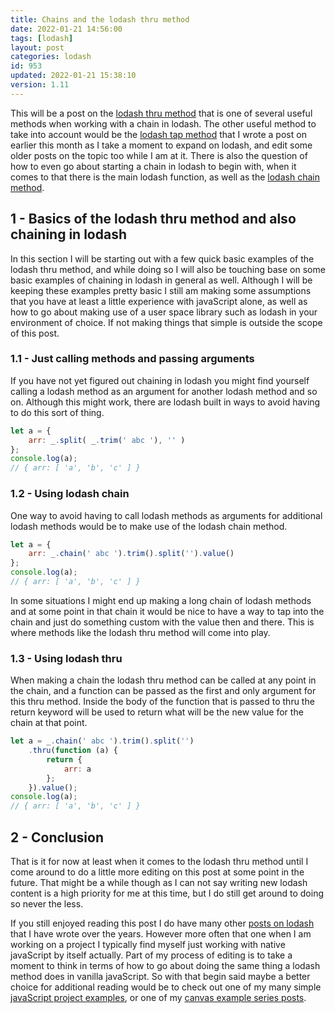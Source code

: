 ```yaml
---
title: Chains and the lodash thru method
date: 2022-01-21 14:56:00
tags: [lodash]
layout: post
categories: lodash
id: 953
updated: 2022-01-21 15:38:10
version: 1.11
---
```


This will be a post on the [lodash thru method](https://lodash.com/docs/4.17.15#thru) that is one of several useful methods when working with a chain in lodash. The other useful method to take into account would be the [lodash tap method](/2022/01/07/lodash_tap/) that I wrote a post on earlier this month as I take a moment to expand on lodash, and edit some older posts on the topic too while I am at it. There is also the question of how to even go about starting a chain in lodash to begin with, when it comes to that there is the main lodash function, as well as the [lodash chain method](/2018/11/11/lodash_chain/).

<!-- more -->


## 1 - Basics of the lodash thru method and also chaining in lodash

In this section I will be starting out with a few quick basic examples of the lodash thru method, and while doing so I will also be touching base on some basic examples of chaining in lodash in general as well. Although I will be keeping these examples pretty basic I still am making some assumptions that you have at least a little experience with javaScript alone, as well as how to go about making use of a user space library such as lodash in your environment of choice. If not making things that simple is outside the scope of this post.

### 1.1 - Just calling methods and passing arguments

If you have not yet figured out chaining in lodash you might find yourself calling a lodash method as an argument for another lodash method and so on. Although this might work, there are lodash built in ways to avoid having to do this sort of thing.

```js
let a = {
    arr: _.split( _.trim(' abc '), '' )
};
console.log(a);
// { arr: [ 'a', 'b', 'c' ] }
```

### 1.2 - Using lodash chain

One way to avoid having to call lodash methods as arguments for additional lodash methods would be to make use of the lodash chain method.

```js
let a = {
    arr: _.chain(' abc ').trim().split('').value()
};
console.log(a);
// { arr: [ 'a', 'b', 'c' ] }
```

In some situations I might end up making a long chain of lodash methods and at some point in that chain it would be nice to have a way to tap into the chain and just do something custom with the value then and there. This is where methods like the lodash thru method will come into play.

### 1.3 - Using lodash thru

When making a chain the lodash thru method can be called at any point in the chain, and a function can be passed as the first and only argument for this thru method. Inside the body of the function that is passed to thru the return keyword will be used to return what will be the new value for the chain at that point.

```js
let a = _.chain(' abc ').trim().split('')
    .thru(function (a) {
        return {
            arr: a
        };
    }).value();
console.log(a);
// { arr: [ 'a', 'b', 'c' ] }
```

## 2 - Conclusion

That is it for now at least when it comes to the lodash thru method until I come around to do a little more editing on this post at some point in the future. That might be a while though as I can not say writing new lodash content is a high priority for me at this time, but I do still get around to doing so never the less.

If you still enjoyed reading this post I do have many other [posts on lodash](/categories/lodash/) that I have wrote over the years. However more often that one when I am working on a project I typically find myself just working with native javaScript by itself actually. Part of my process of editing is to take a moment to think in terms of how to go about doing the same thing a lodash method does in vanilla javaScript. So with that begin said maybe a better choice for additional reading would be to check out one of my many simple [javaScript project examples](/2021/04/02/js-javascript-example/), or one of my [canvas example series posts](/2020/03/23/canvas-example/).

